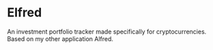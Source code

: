 # Elfred
An investment portfolio tracker made specifically for cryptocurrencies. Based on my other application Alfred.

